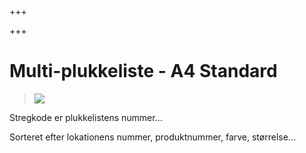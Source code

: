 +++

+++
# Multi-plukkeliste - A4 Standard

> ![](https://thetis-ims-reports.s3.eu-west-1.amazonaws.com/examples/MultiPickingList-1.png)

Stregkode er plukkelistens nummer...

Sorteret efter lokationens nummer, produktnummer, farve, størrelse...